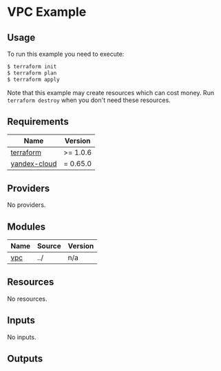 # VPC Example



## Usage

To run this example you need to execute:

```bash
$ terraform init
$ terraform plan
$ terraform apply
```

Note that this example may create resources which can cost money. Run `terraform destroy` when you don't need these resources.

## Requirements

| Name | Version |
|------|---------|
| <a name="requirement_terraform"></a> [terraform](#requirement\_terraform) | >= 1.0.6 |
| <a name="requirement_yandex-cloud"></a> [yandex-cloud](#requirement\_yandex-cloud) | = 0.65.0 |

## Providers

No providers.

## Modules

| Name | Source | Version |
|------|--------|---------|
| <a name="module_vpc"></a> [vpc](#module\_vpc) | ../ | n/a |

## Resources

No resources.

## Inputs

No inputs.

## Outputs
